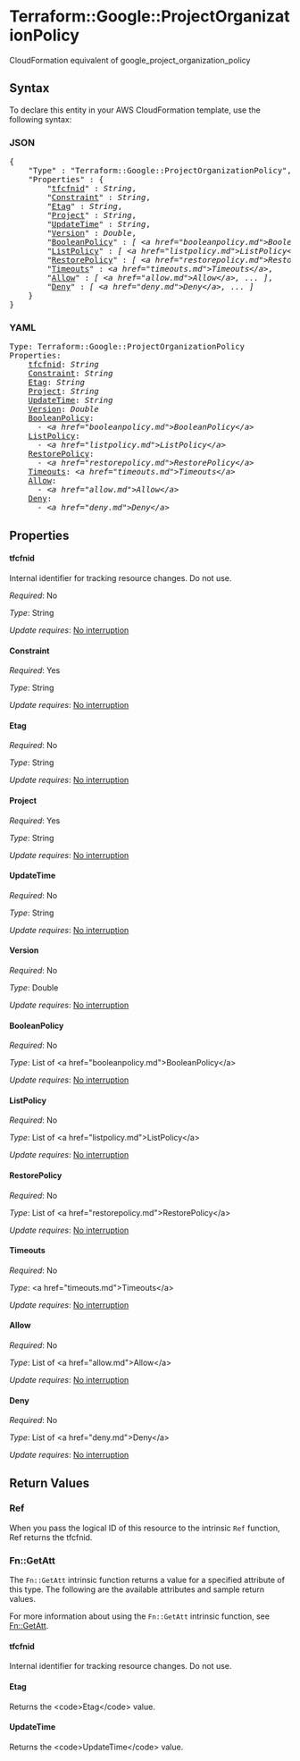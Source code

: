# Terraform::Google::ProjectOrganizationPolicy

CloudFormation equivalent of google_project_organization_policy

## Syntax

To declare this entity in your AWS CloudFormation template, use the following syntax:

### JSON

<pre>
{
    "Type" : "Terraform::Google::ProjectOrganizationPolicy",
    "Properties" : {
        "<a href="#tfcfnid" title="tfcfnid">tfcfnid</a>" : <i>String</i>,
        "<a href="#constraint" title="Constraint">Constraint</a>" : <i>String</i>,
        "<a href="#etag" title="Etag">Etag</a>" : <i>String</i>,
        "<a href="#project" title="Project">Project</a>" : <i>String</i>,
        "<a href="#updatetime" title="UpdateTime">UpdateTime</a>" : <i>String</i>,
        "<a href="#version" title="Version">Version</a>" : <i>Double</i>,
        "<a href="#booleanpolicy" title="BooleanPolicy">BooleanPolicy</a>" : <i>[ &lt;a href=&#34;booleanpolicy.md&#34;&gt;BooleanPolicy&lt;/a&gt;, ... ]</i>,
        "<a href="#listpolicy" title="ListPolicy">ListPolicy</a>" : <i>[ &lt;a href=&#34;listpolicy.md&#34;&gt;ListPolicy&lt;/a&gt;, ... ]</i>,
        "<a href="#restorepolicy" title="RestorePolicy">RestorePolicy</a>" : <i>[ &lt;a href=&#34;restorepolicy.md&#34;&gt;RestorePolicy&lt;/a&gt;, ... ]</i>,
        "<a href="#timeouts" title="Timeouts">Timeouts</a>" : <i>&lt;a href=&#34;timeouts.md&#34;&gt;Timeouts&lt;/a&gt;</i>,
        "<a href="#allow" title="Allow">Allow</a>" : <i>[ &lt;a href=&#34;allow.md&#34;&gt;Allow&lt;/a&gt;, ... ]</i>,
        "<a href="#deny" title="Deny">Deny</a>" : <i>[ &lt;a href=&#34;deny.md&#34;&gt;Deny&lt;/a&gt;, ... ]</i>
    }
}
</pre>

### YAML

<pre>
Type: Terraform::Google::ProjectOrganizationPolicy
Properties:
    <a href="#tfcfnid" title="tfcfnid">tfcfnid</a>: <i>String</i>
    <a href="#constraint" title="Constraint">Constraint</a>: <i>String</i>
    <a href="#etag" title="Etag">Etag</a>: <i>String</i>
    <a href="#project" title="Project">Project</a>: <i>String</i>
    <a href="#updatetime" title="UpdateTime">UpdateTime</a>: <i>String</i>
    <a href="#version" title="Version">Version</a>: <i>Double</i>
    <a href="#booleanpolicy" title="BooleanPolicy">BooleanPolicy</a>: <i>
      - &lt;a href=&#34;booleanpolicy.md&#34;&gt;BooleanPolicy&lt;/a&gt;</i>
    <a href="#listpolicy" title="ListPolicy">ListPolicy</a>: <i>
      - &lt;a href=&#34;listpolicy.md&#34;&gt;ListPolicy&lt;/a&gt;</i>
    <a href="#restorepolicy" title="RestorePolicy">RestorePolicy</a>: <i>
      - &lt;a href=&#34;restorepolicy.md&#34;&gt;RestorePolicy&lt;/a&gt;</i>
    <a href="#timeouts" title="Timeouts">Timeouts</a>: <i>&lt;a href=&#34;timeouts.md&#34;&gt;Timeouts&lt;/a&gt;</i>
    <a href="#allow" title="Allow">Allow</a>: <i>
      - &lt;a href=&#34;allow.md&#34;&gt;Allow&lt;/a&gt;</i>
    <a href="#deny" title="Deny">Deny</a>: <i>
      - &lt;a href=&#34;deny.md&#34;&gt;Deny&lt;/a&gt;</i>
</pre>

## Properties

#### tfcfnid

Internal identifier for tracking resource changes. Do not use.

_Required_: No

_Type_: String

_Update requires_: [No interruption](https://docs.aws.amazon.com/AWSCloudFormation/latest/UserGuide/using-cfn-updating-stacks-update-behaviors.html#update-no-interrupt)

#### Constraint

_Required_: Yes

_Type_: String

_Update requires_: [No interruption](https://docs.aws.amazon.com/AWSCloudFormation/latest/UserGuide/using-cfn-updating-stacks-update-behaviors.html#update-no-interrupt)

#### Etag

_Required_: No

_Type_: String

_Update requires_: [No interruption](https://docs.aws.amazon.com/AWSCloudFormation/latest/UserGuide/using-cfn-updating-stacks-update-behaviors.html#update-no-interrupt)

#### Project

_Required_: Yes

_Type_: String

_Update requires_: [No interruption](https://docs.aws.amazon.com/AWSCloudFormation/latest/UserGuide/using-cfn-updating-stacks-update-behaviors.html#update-no-interrupt)

#### UpdateTime

_Required_: No

_Type_: String

_Update requires_: [No interruption](https://docs.aws.amazon.com/AWSCloudFormation/latest/UserGuide/using-cfn-updating-stacks-update-behaviors.html#update-no-interrupt)

#### Version

_Required_: No

_Type_: Double

_Update requires_: [No interruption](https://docs.aws.amazon.com/AWSCloudFormation/latest/UserGuide/using-cfn-updating-stacks-update-behaviors.html#update-no-interrupt)

#### BooleanPolicy

_Required_: No

_Type_: List of &lt;a href=&#34;booleanpolicy.md&#34;&gt;BooleanPolicy&lt;/a&gt;

_Update requires_: [No interruption](https://docs.aws.amazon.com/AWSCloudFormation/latest/UserGuide/using-cfn-updating-stacks-update-behaviors.html#update-no-interrupt)

#### ListPolicy

_Required_: No

_Type_: List of &lt;a href=&#34;listpolicy.md&#34;&gt;ListPolicy&lt;/a&gt;

_Update requires_: [No interruption](https://docs.aws.amazon.com/AWSCloudFormation/latest/UserGuide/using-cfn-updating-stacks-update-behaviors.html#update-no-interrupt)

#### RestorePolicy

_Required_: No

_Type_: List of &lt;a href=&#34;restorepolicy.md&#34;&gt;RestorePolicy&lt;/a&gt;

_Update requires_: [No interruption](https://docs.aws.amazon.com/AWSCloudFormation/latest/UserGuide/using-cfn-updating-stacks-update-behaviors.html#update-no-interrupt)

#### Timeouts

_Required_: No

_Type_: &lt;a href=&#34;timeouts.md&#34;&gt;Timeouts&lt;/a&gt;

_Update requires_: [No interruption](https://docs.aws.amazon.com/AWSCloudFormation/latest/UserGuide/using-cfn-updating-stacks-update-behaviors.html#update-no-interrupt)

#### Allow

_Required_: No

_Type_: List of &lt;a href=&#34;allow.md&#34;&gt;Allow&lt;/a&gt;

_Update requires_: [No interruption](https://docs.aws.amazon.com/AWSCloudFormation/latest/UserGuide/using-cfn-updating-stacks-update-behaviors.html#update-no-interrupt)

#### Deny

_Required_: No

_Type_: List of &lt;a href=&#34;deny.md&#34;&gt;Deny&lt;/a&gt;

_Update requires_: [No interruption](https://docs.aws.amazon.com/AWSCloudFormation/latest/UserGuide/using-cfn-updating-stacks-update-behaviors.html#update-no-interrupt)

## Return Values

### Ref

When you pass the logical ID of this resource to the intrinsic `Ref` function, Ref returns the tfcfnid.

### Fn::GetAtt

The `Fn::GetAtt` intrinsic function returns a value for a specified attribute of this type. The following are the available attributes and sample return values.

For more information about using the `Fn::GetAtt` intrinsic function, see [Fn::GetAtt](https://docs.aws.amazon.com/AWSCloudFormation/latest/UserGuide/intrinsic-function-reference-getatt.html).

#### tfcfnid

Internal identifier for tracking resource changes. Do not use.

#### Etag

Returns the &lt;code&gt;Etag&lt;/code&gt; value.

#### UpdateTime

Returns the &lt;code&gt;UpdateTime&lt;/code&gt; value.

